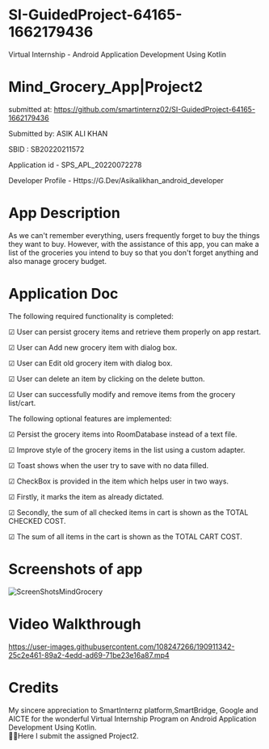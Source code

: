 # SI-GuidedProject-64165-1662179436
Virtual Internship - Android Application Development Using Kotlin

# Mind_Grocery_App|Project2

submitted at:
https://github.com/smartinternz02/SI-GuidedProject-64165-1662179436

Submitted by: ASIK ALI KHAN

SBID	:	SB20220211572

Application id - SPS_APL_20220072278

Developer Profile -
Https://G.Dev/Asikalikhan_android_developer


# App Description

As we can't remember everything, users frequently forget to buy the things they want to buy. However, with the assistance of this app, you can make a list of the groceries you intend to buy so that you don't forget anything and also manage grocery budget.


# Application Doc

The following required functionality is completed:

☑ User can persist grocery items and retrieve them properly on app restart.
 
☑ User can Add new grocery item with dialog box.

☑ User can Edit old grocery item with dialog box.
 
☑ User can delete an item by clicking on the delete button.
 
☑ User can successfully modify and remove items from the grocery list/cart.
 
 
 
The following optional features are implemented:
 
☑ Persist the grocery items into RoomDatabase instead of a text file.
 
☑ Improve style of the grocery items in the list using a custom adapter.

☑ Toast shows when the user try to save with no data filled.

☑ CheckBox is provided in the item which helps user in two ways.

☑ Firstly, it marks the item as already dictated.

☑ Secondly, the sum of all checked items in cart is shown as the TOTAL CHECKED COST.

☑ The sum of all items in the cart is shown as the TOTAL CART COST.



# Screenshots of app

![ScreenShotsMindGrocery](https://user-images.githubusercontent.com/108247266/190911303-4deb3c26-71e4-4b43-b1a6-7a816beebd6b.png)





# Video Walkthrough 



https://user-images.githubusercontent.com/108247266/190911342-25c2e461-89a2-4edd-ad69-71be23e16a87.mp4



# Credits

 My sincere appreciation to SmartInternz platform,SmartBridge, Google and AICTE for the wonderful Virtual Internship Program on Android Application Development Using Kotlin.  
🙆‍ ✔Here I submit the assigned Project2.
    

